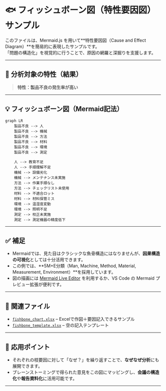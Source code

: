 # 🐟 フィッシュボーン図（特性要因図）サンプル

このファイルは、Mermaid.js を用いて**特性要因図（Cause and Effect Diagram）**を簡易的に表現したサンプルです。  
「問題の構造化」を視覚的に行うことで、原因の網羅と深掘りを支援します。

---

## 📌 分析対象の特性（結果）

> **特性：製品不良の発生率が高い**

---

## 💡 フィッシュボーン図（Mermaid記法）

```mermaid
graph LR
    製品不良 --> 人
    製品不良 --> 機械
    製品不良 --> 方法
    製品不良 --> 材料
    製品不良 --> 環境
    製品不良 --> 測定

    人 --> 教育不足
    人 --> 手順理解不足
    機械 --> 設備劣化
    機械 --> メンテナンス未実施
    方法 --> 作業手順なし
    方法 --> チェックリスト未使用
    材料 --> 不適合ロット
    材料 --> 材料保管ミス
    環境 --> 温湿度変動
    環境 --> 照明不足
    測定 --> 校正未実施
    測定 --> 測定機器の精度低下
```

---

## ✅ 補足

- Mermaidでは、見た目はクラシックな魚骨構造にはなりませんが、**因果構造の可視化**としては十分活用できます。
- この例では、**5M+E分類（Man, Machine, Method, Material, Measurement, Environment）**を採用しています。
- 図の描画には [Mermaid Live Editor](https://mermaid.live/) を利用するか、VS Code の Mermaid プレビュー拡張が便利です。

---

## 🔗 関連ファイル

- [`fishbone_chart.xlsx`](./fishbone_chart.xlsx) – Excelで作図＋要因記入できるサンプル
- [`fishbone_template.xlsx`](../templates/fishbone_template.xlsx) – 空の記入テンプレート

---

## 🧠 応用ポイント

- それぞれの枝要因に対して「なぜ？」を繰り返すことで、**なぜなぜ分析**にも展開できます。
- ブレーンストーミングで得られた意見をこの図にマッピングし、**会議の構造化**や**報告資料化**に活用可能です。

---
